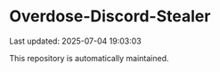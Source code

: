 # Overdose-Discord-Stealer

Last updated: 2025-07-04 19:03:03

This repository is automatically maintained.

